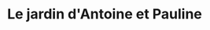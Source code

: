 ---
title: "Le jardin d'Antoine et Pauline"
url: /terrasson-lavilledieu/le-jardin-dantoine-et-pauline/
shop: Hofladen
---